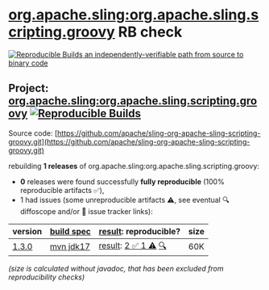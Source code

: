 [org.apache.sling:org.apache.sling.scripting.groovy](https://central.sonatype.com/artifact/org.apache.sling/org.apache.sling.scripting.groovy/versions) RB check
=======

[![Reproducible Builds](https://reproducible-builds.org/images/logos/rb.svg) an independently-verifiable path from source to binary code](https://reproducible-builds.org/)

## Project: [org.apache.sling:org.apache.sling.scripting.groovy](https://central.sonatype.com/artifact/org.apache.sling/org.apache.sling.scripting.groovy/versions) [![Reproducible Builds](https://img.shields.io/endpoint?url=https://raw.githubusercontent.com/jvm-repo-rebuild/reproducible-central/master/content/org/apache/sling/org.apache.sling.scripting.groovy/badge.json)](https://github.com/jvm-repo-rebuild/reproducible-central/blob/master/content/org/apache/sling/org.apache.sling.scripting.groovy/README.md)

Source code: [https://github.com/apache/sling-org-apache-sling-scripting-groovy.git](https://github.com/apache/sling-org-apache-sling-scripting-groovy.git)

rebuilding **1 releases** of org.apache.sling:org.apache.sling.scripting.groovy:
- **0** releases were found successfully **fully reproducible** (100% reproducible artifacts :white_check_mark:),
- 1 had issues (some unreproducible artifacts :warning:, see eventual :mag: diffoscope and/or :memo: issue tracker links):

| version | [build spec](/BUILDSPEC.md) | [result](https://reproducible-builds.org/docs/jvm/): reproducible? | size |
| -- | --------- | ------ | -- |
| [1.3.0](https://central.sonatype.com/artifact/org.apache.sling/org.apache.sling.scripting.groovy/1.3.0/pom) | [mvn jdk17](org.apache.sling.scripting.groovy-1.3.0.buildspec) | [result](org.apache.sling.scripting.groovy-1.3.0.buildinfo): [2 :white_check_mark:  1 :warning:](org.apache.sling.scripting.groovy-1.3.0.buildcompare) [:mag:](org.apache.sling.scripting.groovy-1.3.0.diffoscope) | 60K |

<i>(size is calculated without javadoc, that has been excluded from reproducibility checks)</i>
